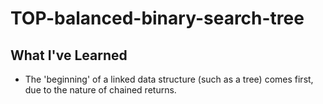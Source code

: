# TOP-balanced-binary-search-tree


## What I've Learned

- The 'beginning' of a linked data structure (such as a tree) comes first, due to the nature of chained returns.